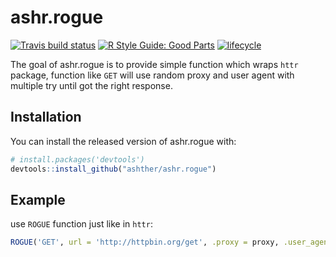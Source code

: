 # ashr.rogue
[![Travis build status](https://travis-ci.org/ashther/ashr.rogue.svg?branch=master)](https://travis-ci.org/ashther/ashr.rogue)
[![R Style Guide: Good Parts](https://img.shields.io/badge/code%20style-goodparts-blue.svg)](http://adv-r.had.co.nz/Style.html)
[![lifecycle](https://img.shields.io/badge/lifecycle-experimental-orange.svg)](https://www.tidyverse.org/lifecycle/#experimental)

The goal of ashr.rogue is to provide simple function which wraps `httr` package, function like `GET` will use random proxy and user agent with multiple try until got the right response.

## Installation

You can install the released version of ashr.rogue with:

``` r
# install.packages('devtools')
devtools::install_github("ashther/ashr.rogue")
```

## Example

use `ROGUE` function just like in `httr`:

``` r
ROGUE('GET', url = 'http://httpbin.org/get', .proxy = proxy, .user_agent = useragent, iter_max = 10)
```

